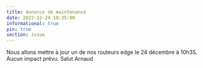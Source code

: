 ```yaml
---
title: Annonce de maintenance
date: 2022-12-24 10:35:00 
informational: true
pin: true 
section: issue
---
```


Nous allons mettre à jour un de nos routeurs edge le 24 décembre à 10h35. Aucun impact prévu. Salut Arnaud

